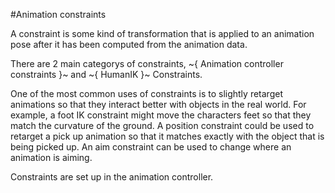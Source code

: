 #Animation constraints

A constraint is some kind of transformation that is applied to an animation pose after it has been computed from the animation data.

There are 2 main categorys of constraints, ~{ Animation controller constraints }~ and ~{ HumanIK }~ Constraints.

One of the most common uses of constraints is to slightly retarget animations so that they interact better with objects in the real world. For example, a foot IK constraint might move the characters feet so that they match the curvature of the ground. A position constraint could be used to retarget a pick up animation so that it matches exactly with the object that is being picked up. An aim constraint can be used to change where an animation is aiming.

Constraints are set up in the animation controller.
